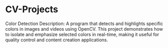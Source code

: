 # CV-Projects

 Color Detection
Description:
A program that detects and highlights specific colors in images and videos using OpenCV. This project demonstrates how to isolate and emphasize selected colors in real-time, making it useful for quality control and content creation applications.
